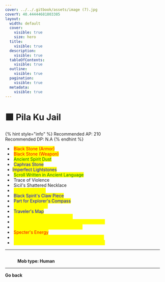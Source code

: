 ```yaml
---
cover: ../../.gitbook/assets/image (7).jpg
coverY: 40.44444681803385
layout:
  width: default
  cover:
    visible: true
    size: hero
  title:
    visible: true
  description:
    visible: true
  tableOfContents:
    visible: true
  outline:
    visible: true
  pagination:
    visible: true
  metadata:
    visible: true
---
```


# 🟩 Pila Ku Jail



{% hint style="info" %}
Recommended AP: 210\
Recommended DP: N.A
{% endhint %}

* <img src="https://592728697-files.gitbook.io/~/files/v0/b/gitbook-x-prod.appspot.com/o/spaces%2FkA2Ou9rHBG7pND0Xi3Co%2Fuploads%2FbnmHB1PTsyAeQTKmft2N%2Fimage.png?alt=media&#x26;token=ccd4a2b0-6286-43fa-ad7f-6bdb037fe98c" alt="" data-size="line"> <mark style="color:red;">Black Stone (Armor)</mark>
* <img src="https://592728697-files.gitbook.io/~/files/v0/b/gitbook-x-prod.appspot.com/o/spaces%2FkA2Ou9rHBG7pND0Xi3Co%2Fuploads%2FWRTZul3aOGYZTsrrUIyI%2Fimage.png?alt=media&#x26;token=98cf9925-93c6-4928-b0ae-8ee18b13bdbd" alt="" data-size="line"> <mark style="color:red;">Black Stone (Weapon)</mark>
* <img src="https://592728697-files.gitbook.io/~/files/v0/b/gitbook-x-prod.appspot.com/o/spaces%2FkA2Ou9rHBG7pND0Xi3Co%2Fuploads%2Fstho5g5DSNKxRxYQthG4%2Fimage.png?alt=media&#x26;token=bbc1c36b-9129-4707-8817-24bcff7aa3e0" alt="" data-size="line"> <mark style="color:green;">Ancient Spirit Dust</mark>
* <img src="https://592728697-files.gitbook.io/~/files/v0/b/gitbook-x-prod.appspot.com/o/spaces%2FkA2Ou9rHBG7pND0Xi3Co%2Fuploads%2FX8zbODSQYAOKwpNYY2Vv%2Fimage.png?alt=media&#x26;token=7b5aa6ea-2038-4d4c-a147-8d5a59719753" alt="" data-size="line"> <mark style="color:blue;">Caphras Stone</mark>
* <img src="https://592728697-files.gitbook.io/~/files/v0/b/gitbook-x-prod.appspot.com/o/spaces%2FkA2Ou9rHBG7pND0Xi3Co%2Fuploads%2FB0oM0bZJVpi6LYQ52LB3%2Fimage.png?alt=media&#x26;token=14e64531-514e-4a6d-8d27-5f6857341599" alt="" data-size="line"><mark style="color:blue;">Imperfect Lightstones</mark>
* <img src="https://592728697-files.gitbook.io/~/files/v0/b/gitbook-x-prod.appspot.com/o/spaces%2FkA2Ou9rHBG7pND0Xi3Co%2Fuploads%2FB77OByOFvt62hzaWmYcX%2Fimage.png?alt=media&#x26;token=c4e02653-e60e-4c49-a3b3-7bf0b5289157" alt="" data-size="line"> <mark style="color:green;">Scroll Written in Ancient Language</mark>
* <img src="https://592728697-files.gitbook.io/~/files/v0/b/gitbook-x-prod.appspot.com/o/spaces%2FkA2Ou9rHBG7pND0Xi3Co%2Fuploads%2FbgieZxdBix76uy1toLKw%2Fimage.png?alt=media&#x26;token=f487c075-d9c9-4f6f-90e3-ffe1b82c5ee4" alt="" data-size="line"> Trace of Violence
* <img src="https://592728697-files.gitbook.io/~/files/v0/b/gitbook-x-prod.appspot.com/o/spaces%2FkA2Ou9rHBG7pND0Xi3Co%2Fuploads%2FZviFHjtyVP9foKjRVShN%2Fimage.png?alt=media&#x26;token=2c3728cd-2cff-48b8-b7f7-21cf671fbeba" alt="" data-size="line"> Sicil's Shattered Necklace
* <img src="https://592728697-files.gitbook.io/~/files/v0/b/gitbook-x-prod.appspot.com/o/spaces%2FkA2Ou9rHBG7pND0Xi3Co%2Fuploads%2FdFzFeg1k8FY9mx0oOSuP%2Fimage.png?alt=media&#x26;token=3645bc8a-8948-4299-a620-3365c0fa17f6" alt="" data-size="line"> <mark style="color:yellow;">Sicil's Necklace</mark>
* <img src="https://592728697-files.gitbook.io/~/files/v0/b/gitbook-x-prod.appspot.com/o/spaces%2FkA2Ou9rHBG7pND0Xi3Co%2Fuploads%2FMsZfedGFvzmInBHklyXo%2Fimage.png?alt=media&#x26;token=18d24690-89a7-4de9-bfcc-ac90cbf330e2" alt="" data-size="line"> <mark style="color:blue;">Black Spirit's Claw Piece</mark>
* <img src="https://592728697-files.gitbook.io/~/files/v0/b/gitbook-x-prod.appspot.com/o/spaces%2FkA2Ou9rHBG7pND0Xi3Co%2Fuploads%2Fx3bfo9lOmVtFloW5jZkv%2Fimage.png?alt=media&#x26;token=76cec08d-c204-40bd-8731-1108fe462054" alt="" data-size="line"> <mark style="color:blue;">Part for Explorer's Compass</mark>
* <img src="https://592728697-files.gitbook.io/~/files/v0/b/gitbook-x-prod.appspot.com/o/spaces%2FkA2Ou9rHBG7pND0Xi3Co%2Fuploads%2FeeMPxWCIfUhPlABYjH8v%2Fimage.png?alt=media&#x26;token=4cb38bca-3008-4913-97f7-de4a7000ba7c" alt="" data-size="line"> <mark style="color:yellow;">Yona's Fragment</mark>
* <img src="https://592728697-files.gitbook.io/~/files/v0/b/gitbook-x-prod.appspot.com/o/spaces%2FkA2Ou9rHBG7pND0Xi3Co%2Fuploads%2FBIQeCz4mqBxTXweoSPxS%2Fimage.png?alt=media&#x26;token=c2f7e949-0a02-4c86-815e-5ccdb58ab85e" alt="" data-size="line"> <mark style="color:blue;">Traveler's Map</mark>
* <img src="https://592728697-files.gitbook.io/~/files/v0/b/gitbook-x-prod.appspot.com/o/spaces%2FkA2Ou9rHBG7pND0Xi3Co%2Fuploads%2Fr1XS7i3VErKOV3ez6SRw%2Fimage.png?alt=media&#x26;token=db20b837-faba-4714-8075-453bd11e2354" alt="" data-size="line"> <mark style="color:yellow;">Marsh's Artifact - Ranged AP</mark>
* <img src="https://592728697-files.gitbook.io/~/files/v0/b/gitbook-x-prod.appspot.com/o/spaces%2FkA2Ou9rHBG7pND0Xi3Co%2Fuploads%2F11ISEkMsxG1Qe2VtxY6R%2Fimage.png?alt=media&#x26;token=8e7ccaa9-55bc-4e94-ba3f-8be565658115" alt="" data-size="line"> <mark style="color:yellow;">Lesha's Artifact - Ranged Damage Reduction</mark>
* <img src="https://592728697-files.gitbook.io/~/files/v0/b/gitbook-x-prod.appspot.com/o/spaces%2FkA2Ou9rHBG7pND0Xi3Co%2Fuploads%2F11ISEkMsxG1Qe2VtxY6R%2Fimage.png?alt=media&#x26;token=8e7ccaa9-55bc-4e94-ba3f-8be565658115" alt="" data-size="line"> <mark style="color:yellow;">Lesha's Artifact - Ranged Evasion</mark>
* <img src="https://592728697-files.gitbook.io/~/files/v0/b/gitbook-x-prod.appspot.com/o/spaces%2FkA2Ou9rHBG7pND0Xi3Co%2Fuploads%2F4IkYpQBWjSdeLR0IyqRV%2Fimage.png?alt=media&#x26;token=9ea45b8c-5f6c-444e-9845-26f35fefbbf3" alt="" data-size="line"> <mark style="color:red;">Specter's Energy</mark>
* <img src="https://592728697-files.gitbook.io/~/files/v0/b/gitbook-x-prod.appspot.com/o/spaces%2FkA2Ou9rHBG7pND0Xi3Co%2Fuploads%2FIAPCvF5mQ12xRBj8jNxV%2Fimage.png?alt=media&#x26;token=25cc0dbb-d376-4992-8dfe-2c8467281ede" alt="" data-size="line"> <mark style="color:yellow;">Archaeologist’s Map Piece (Iron Fist Warder)</mark>
* <img src="https://592728697-files.gitbook.io/~/files/v0/b/gitbook-x-prod.appspot.com/o/spaces%2FkA2Ou9rHBG7pND0Xi3Co%2Fuploads%2FIAPCvF5mQ12xRBj8jNxV%2Fimage.png?alt=media&#x26;token=25cc0dbb-d376-4992-8dfe-2c8467281ede" alt="" data-size="line"> <mark style="color:yellow;">Archaeologist’s Map Piece (Sordid Deportee)</mark>

***

<figure><img src="https://592728697-files.gitbook.io/~/files/v0/b/gitbook-x-prod.appspot.com/o/spaces%2FkA2Ou9rHBG7pND0Xi3Co%2Fuploads%2FNzagp4BAYt2USuyzBTpP%2Fhuman.png?alt=media&#x26;token=2ce69f69-2b3b-411e-96d8-c9f544e3a16d" alt=""><figcaption><p><strong>Mob type: Human</strong></p></figcaption></figure>

***

**Go back**

